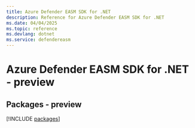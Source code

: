 ```yaml
---
title: Azure Defender EASM SDK for .NET
description: Reference for Azure Defender EASM SDK for .NET
ms.date: 04/04/2025
ms.topic: reference
ms.devlang: dotnet
ms.service: defendereasm
---
```

# Azure Defender EASM SDK for .NET - preview
## Packages - preview
[!INCLUDE [packages](defender-easm-index.md)]